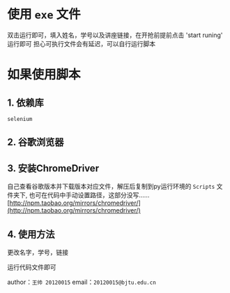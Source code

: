 # 使用 `exe` 文件
双击运行即可，填入姓名，学号以及讲座链接，在开抢前提前点击 'start runing' 运行即可
担心可执行文件会有延迟，可以自行运行脚本

# 如果使用脚本
## 1. 依赖库

`selenium`

## 2. 谷歌浏览器


## 3. 安装ChromeDriver

自己查看谷歌版本并下载版本对应文件，解压后复制到py运行环境的 `Scripts` 文件夹下, 也可在代码中手动设置路径，这部分没写……
[http://npm.taobao.org/mirrors/chromedriver/](http://npm.taobao.org/mirrors/chromedriver/)


## 4. 使用方法

更改名字，学号，链接

运行代码文件即可


author：`王帅 20120015`
email：`20120015@bjtu.edu.cn`

